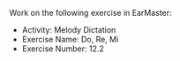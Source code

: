 Work on the following exercise in EarMaster:
- Activity: Melody Dictation
- Exercise Name: Do, Re, Mi
- Exercise Number: 12.2
